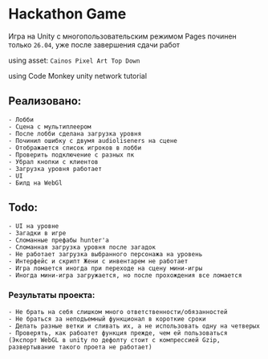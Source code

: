 # Hackathon Game

Игра на Unity с многопользовательским режимом
Pages починен только `26.04`, уже после завершения сдачи работ

using asset: `Cainos Pixel Art Top Down` 
<p> using Code Monkey unity network tutorial </p>

## Реализовано:
    - Лобби
    - Сцена с мультиплеером
    - После лобби сделана загрузка уровня
    - Починил ошибку с двумя audioliseners на сцене
    - Отображается список игроков в лобби
    - Проверить подключение с разных пк
    - Убрал кнопки с клиентов
    - Загрузка уровня работает
    - UI
    - Билд на WebGl

## Todo:
    - UI на уровне
    - Загадки в игре
    - Сломанные префабы hunter'a
    - Сломанная загрузка уровня после загадок
    - Не работает загрузка выбранного персонажа на уровень
    - Интерфейс и скрипт Жени с инвентарем не работает
    - Игра ломается иногда при переходе на сцену мини-игры
    - Иногда мини-игра загружается, но после прохождения все ломается

### Результаты проекта:
    - Не брать на себя слишком много ответственности/обязанностей
    - Не браться за неподъемный функционал в короткие сроки
    - Делать разные ветки и сливать их, а не использовать одну на четверых
    - Проверять, как рабоатет функция прежде, чем ей пользоваться
    (Экспорт WebGL в unity по дефолту стоит с компрессией Gzip, развертывание такого проета не работает)
